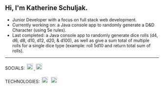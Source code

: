 ## Hi, I'm Katherine Schuljak.
- Junior Developer with a focus on full stack web development.   
- Currently working on: a Java console app to randomly generate a D&D Character (using 5e rules).
- Last completed: a Java console app to randomly generate dice rolls (d4, d6, d8, d10, d12, d20, & d100), as well as give a sum total of multiple rolls for a single dice type (example: roll 5d10 and return total sum of rolls).
   
---
   

SOCIALS:
  <a href="https://www.linkedin.com/in/kschuljak">
    <img width="20px" vspace="5" hspace="3" src="https://cdn.jsdelivr.net/npm/simple-icons@7.19.0/icons/linkedin.svg" alt="LinkedIn Icon" />
  </a>
    <a href="https://codepen.io/kschuljak">
    <img width="20px" vspace="5" hspace="3" src="https://cdn.jsdelivr.net/npm/simple-icons@7.19.0/icons/codepen.svg" alt="CodePen Icon" />
  </a>
   
      
TECHNOLOGIES:
<img width="20px" vspace="5" hspace="3" src="https://raw.githubusercontent.com/jmnote/z-icons/master/svg/javascript.svg" alt="JavaScript" />
<img width="20px" vspace="5" hspace="3" src="https://raw.githubusercontent.com/jmnote/z-icons/master/svg/java.svg" alt="Java" />


